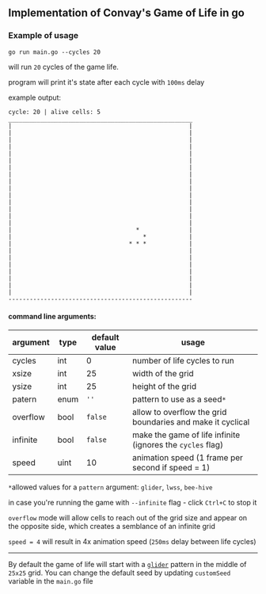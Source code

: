 ## Implementation of Convay's Game of Life in go


### Example of usage
`go run main.go --cycles 20`

will run `20` cycles of the game life. 

program will print it's state after each cycle with `100ms` delay

example output:
```
cycle: 20 | alive cells: 5
____________________________________________________
|                                                  |
|                                                  |
|                                                  |
|                                                  |
|                                                  |
|                                                  |
|                                                  |
|                                                  |
|                                                  |
|                                                  |
|                                                  |
|                                                  |
|                                                  |
|                                                  |
|                                                  |
|                                   *              |
|                                     *            |
|                                 * * *            |
|                                                  |
|                                                  |
|                                                  |
|                                                  |
|                                                  |
|                                                  |
|                                                  |
----------------------------------------------------
```

#### command line arguments:
| argument | type | default value | usage |
| - | - | - | - |
| cycles | int | 0 | number of life cycles to run |
| xsize | int | 25 | width of the grid |
| ysize | int | 25 | height of the grid |
| patern | enum | `''` | pattern to use as a seed`*`|
| overflow | bool | `false` | allow to overflow the grid boundaries and make it cyclical|
| infinite | bool | `false` | make the game of life infinite (ignores the `cycles` flag)|
| speed | uint | 10 | animation speed (1 frame per second if speed = 1)|

`*`allowed values for a `pattern` argument: `glider`, `lwss`, `bee-hive`

in case you're running the game with `--infinite` flag - click `Ctrl+C` to stop it

`overflow` mode will allow cells to reach out of the grid size and appear on the opposite side, which creates a semblance of an infinite grid

`speed = 4` will result in 4x animation speed (`250ms` delay between life cycles)

-----
By default the game of life will start with a [`glider`](https://conwaylife.com/wiki/Glider) pattern in the middle of `25x25` grid. You can change the default seed by updating `customSeed` variable in the `main.go` file
